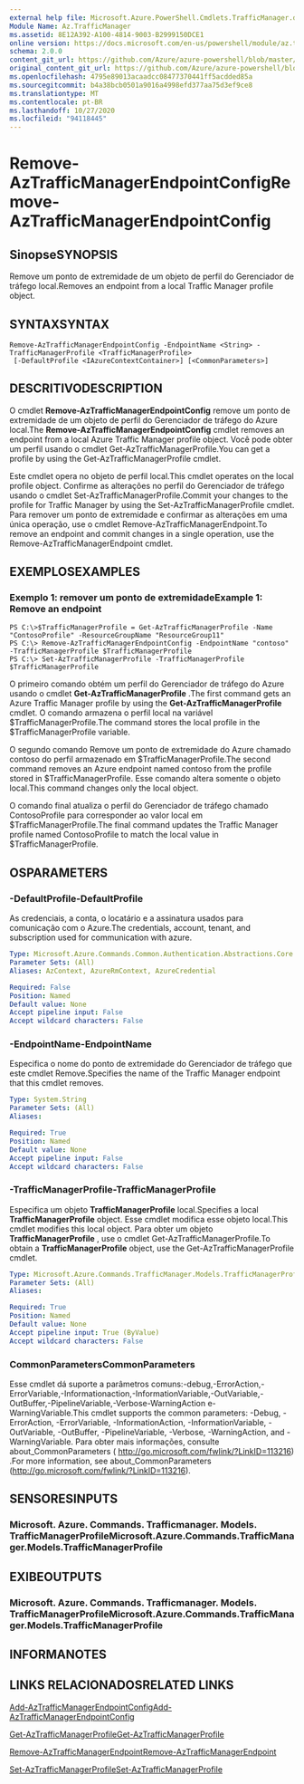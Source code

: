 ```yaml
---
external help file: Microsoft.Azure.PowerShell.Cmdlets.TrafficManager.dll-Help.xml
Module Name: Az.TrafficManager
ms.assetid: 8E12A392-A100-4814-9003-B2999150DCE1
online version: https://docs.microsoft.com/en-us/powershell/module/az.trafficmanager/remove-aztrafficmanagerendpointconfig
schema: 2.0.0
content_git_url: https://github.com/Azure/azure-powershell/blob/master/src/TrafficManager/TrafficManager/help/Remove-AzTrafficManagerEndpointConfig.md
original_content_git_url: https://github.com/Azure/azure-powershell/blob/master/src/TrafficManager/TrafficManager/help/Remove-AzTrafficManagerEndpointConfig.md
ms.openlocfilehash: 4795e89013acaadcc08477370441ff5acdded85a
ms.sourcegitcommit: b4a38bcb0501a9016a4998efd377aa75d3ef9ce8
ms.translationtype: MT
ms.contentlocale: pt-BR
ms.lasthandoff: 10/27/2020
ms.locfileid: "94118445"
---
```

# <span data-ttu-id="65687-101">Remove-AzTrafficManagerEndpointConfig</span><span class="sxs-lookup"><span data-stu-id="65687-101">Remove-AzTrafficManagerEndpointConfig</span></span>

## <span data-ttu-id="65687-102">Sinopse</span><span class="sxs-lookup"><span data-stu-id="65687-102">SYNOPSIS</span></span>
<span data-ttu-id="65687-103">Remove um ponto de extremidade de um objeto de perfil do Gerenciador de tráfego local.</span><span class="sxs-lookup"><span data-stu-id="65687-103">Removes an endpoint from a local Traffic Manager profile object.</span></span>

## <span data-ttu-id="65687-104">SYNTAX</span><span class="sxs-lookup"><span data-stu-id="65687-104">SYNTAX</span></span>

```
Remove-AzTrafficManagerEndpointConfig -EndpointName <String> -TrafficManagerProfile <TrafficManagerProfile>
 [-DefaultProfile <IAzureContextContainer>] [<CommonParameters>]
```

## <span data-ttu-id="65687-105">DESCRITIVO</span><span class="sxs-lookup"><span data-stu-id="65687-105">DESCRIPTION</span></span>
<span data-ttu-id="65687-106">O cmdlet **Remove-AzTrafficManagerEndpointConfig** remove um ponto de extremidade de um objeto de perfil do Gerenciador de tráfego do Azure local.</span><span class="sxs-lookup"><span data-stu-id="65687-106">The **Remove-AzTrafficManagerEndpointConfig** cmdlet removes an endpoint from a local Azure Traffic Manager profile object.</span></span>
<span data-ttu-id="65687-107">Você pode obter um perfil usando o cmdlet Get-AzTrafficManagerProfile.</span><span class="sxs-lookup"><span data-stu-id="65687-107">You can get a profile by using the Get-AzTrafficManagerProfile cmdlet.</span></span>

<span data-ttu-id="65687-108">Este cmdlet opera no objeto de perfil local.</span><span class="sxs-lookup"><span data-stu-id="65687-108">This cmdlet operates on the local profile object.</span></span>
<span data-ttu-id="65687-109">Confirme as alterações no perfil do Gerenciador de tráfego usando o cmdlet Set-AzTrafficManagerProfile.</span><span class="sxs-lookup"><span data-stu-id="65687-109">Commit your changes to the profile for Traffic Manager by using the Set-AzTrafficManagerProfile cmdlet.</span></span>
<span data-ttu-id="65687-110">Para remover um ponto de extremidade e confirmar as alterações em uma única operação, use o cmdlet Remove-AzTrafficManagerEndpoint.</span><span class="sxs-lookup"><span data-stu-id="65687-110">To remove an endpoint and commit changes in a single operation, use the Remove-AzTrafficManagerEndpoint cmdlet.</span></span>

## <span data-ttu-id="65687-111">EXEMPLOS</span><span class="sxs-lookup"><span data-stu-id="65687-111">EXAMPLES</span></span>

### <span data-ttu-id="65687-112">Exemplo 1: remover um ponto de extremidade</span><span class="sxs-lookup"><span data-stu-id="65687-112">Example 1: Remove an endpoint</span></span>
```
PS C:\>$TrafficManagerProfile = Get-AzTrafficManagerProfile -Name "ContosoProfile" -ResourceGroupName "ResourceGroup11"
PS C:\> Remove-AzTrafficManagerEndpointConfig -EndpointName "contoso" -TrafficManagerProfile $TrafficManagerProfile 
PS C:\> Set-AzTrafficManagerProfile -TrafficManagerProfile $TrafficManagerProfile
```

<span data-ttu-id="65687-113">O primeiro comando obtém um perfil do Gerenciador de tráfego do Azure usando o cmdlet **Get-AzTrafficManagerProfile** .</span><span class="sxs-lookup"><span data-stu-id="65687-113">The first command gets an Azure Traffic Manager profile by using the **Get-AzTrafficManagerProfile** cmdlet.</span></span>
<span data-ttu-id="65687-114">O comando armazena o perfil local na variável $TrafficManagerProfile.</span><span class="sxs-lookup"><span data-stu-id="65687-114">The command stores the local profile in the $TrafficManagerProfile variable.</span></span>

<span data-ttu-id="65687-115">O segundo comando Remove um ponto de extremidade do Azure chamado contoso do perfil armazenado em $TrafficManagerProfile.</span><span class="sxs-lookup"><span data-stu-id="65687-115">The second command removes an Azure endpoint named contoso from the profile stored in $TrafficManagerProfile.</span></span>
<span data-ttu-id="65687-116">Esse comando altera somente o objeto local.</span><span class="sxs-lookup"><span data-stu-id="65687-116">This command changes only the local object.</span></span>

<span data-ttu-id="65687-117">O comando final atualiza o perfil do Gerenciador de tráfego chamado ContosoProfile para corresponder ao valor local em $TrafficManagerProfile.</span><span class="sxs-lookup"><span data-stu-id="65687-117">The final command updates the Traffic Manager profile named ContosoProfile to match the local value in $TrafficManagerProfile.</span></span>

## <span data-ttu-id="65687-118">OS</span><span class="sxs-lookup"><span data-stu-id="65687-118">PARAMETERS</span></span>

### <span data-ttu-id="65687-119">-DefaultProfile</span><span class="sxs-lookup"><span data-stu-id="65687-119">-DefaultProfile</span></span>
<span data-ttu-id="65687-120">As credenciais, a conta, o locatário e a assinatura usados para comunicação com o Azure.</span><span class="sxs-lookup"><span data-stu-id="65687-120">The credentials, account, tenant, and subscription used for communication with azure.</span></span>

```yaml
Type: Microsoft.Azure.Commands.Common.Authentication.Abstractions.Core.IAzureContextContainer
Parameter Sets: (All)
Aliases: AzContext, AzureRmContext, AzureCredential

Required: False
Position: Named
Default value: None
Accept pipeline input: False
Accept wildcard characters: False
```

### <span data-ttu-id="65687-121">-EndpointName</span><span class="sxs-lookup"><span data-stu-id="65687-121">-EndpointName</span></span>
<span data-ttu-id="65687-122">Especifica o nome do ponto de extremidade do Gerenciador de tráfego que este cmdlet Remove.</span><span class="sxs-lookup"><span data-stu-id="65687-122">Specifies the name of the Traffic Manager endpoint that this cmdlet removes.</span></span>

```yaml
Type: System.String
Parameter Sets: (All)
Aliases:

Required: True
Position: Named
Default value: None
Accept pipeline input: False
Accept wildcard characters: False
```

### <span data-ttu-id="65687-123">-TrafficManagerProfile</span><span class="sxs-lookup"><span data-stu-id="65687-123">-TrafficManagerProfile</span></span>
<span data-ttu-id="65687-124">Especifica um objeto **TrafficManagerProfile** local.</span><span class="sxs-lookup"><span data-stu-id="65687-124">Specifies a local **TrafficManagerProfile** object.</span></span>
<span data-ttu-id="65687-125">Esse cmdlet modifica esse objeto local.</span><span class="sxs-lookup"><span data-stu-id="65687-125">This cmdlet modifies this local object.</span></span>
<span data-ttu-id="65687-126">Para obter um objeto **TrafficManagerProfile** , use o cmdlet Get-AzTrafficManagerProfile.</span><span class="sxs-lookup"><span data-stu-id="65687-126">To obtain a **TrafficManagerProfile** object, use the Get-AzTrafficManagerProfile cmdlet.</span></span>

```yaml
Type: Microsoft.Azure.Commands.TrafficManager.Models.TrafficManagerProfile
Parameter Sets: (All)
Aliases:

Required: True
Position: Named
Default value: None
Accept pipeline input: True (ByValue)
Accept wildcard characters: False
```

### <span data-ttu-id="65687-127">CommonParameters</span><span class="sxs-lookup"><span data-stu-id="65687-127">CommonParameters</span></span>
<span data-ttu-id="65687-128">Esse cmdlet dá suporte a parâmetros comuns:-debug,-ErrorAction,-ErrorVariable,-Informationaction,-InformationVariable,-OutVariable,-OutBuffer,-PipelineVariable,-Verbose-WarningAction e-WarningVariable.</span><span class="sxs-lookup"><span data-stu-id="65687-128">This cmdlet supports the common parameters: -Debug, -ErrorAction, -ErrorVariable, -InformationAction, -InformationVariable, -OutVariable, -OutBuffer, -PipelineVariable, -Verbose, -WarningAction, and -WarningVariable.</span></span> <span data-ttu-id="65687-129">Para obter mais informações, consulte about_CommonParameters ( http://go.microsoft.com/fwlink/?LinkID=113216) .</span><span class="sxs-lookup"><span data-stu-id="65687-129">For more information, see about_CommonParameters (http://go.microsoft.com/fwlink/?LinkID=113216).</span></span>

## <span data-ttu-id="65687-130">SENSORES</span><span class="sxs-lookup"><span data-stu-id="65687-130">INPUTS</span></span>

### <span data-ttu-id="65687-131">Microsoft. Azure. Commands. Trafficmanager. Models. TrafficManagerProfile</span><span class="sxs-lookup"><span data-stu-id="65687-131">Microsoft.Azure.Commands.TrafficManager.Models.TrafficManagerProfile</span></span>

## <span data-ttu-id="65687-132">EXIBE</span><span class="sxs-lookup"><span data-stu-id="65687-132">OUTPUTS</span></span>

### <span data-ttu-id="65687-133">Microsoft. Azure. Commands. Trafficmanager. Models. TrafficManagerProfile</span><span class="sxs-lookup"><span data-stu-id="65687-133">Microsoft.Azure.Commands.TrafficManager.Models.TrafficManagerProfile</span></span>

## <span data-ttu-id="65687-134">INFORMA</span><span class="sxs-lookup"><span data-stu-id="65687-134">NOTES</span></span>

## <span data-ttu-id="65687-135">LINKS RELACIONADOS</span><span class="sxs-lookup"><span data-stu-id="65687-135">RELATED LINKS</span></span>

[<span data-ttu-id="65687-136">Add-AzTrafficManagerEndpointConfig</span><span class="sxs-lookup"><span data-stu-id="65687-136">Add-AzTrafficManagerEndpointConfig</span></span>](./Add-AzTrafficManagerEndpointConfig.md)

[<span data-ttu-id="65687-137">Get-AzTrafficManagerProfile</span><span class="sxs-lookup"><span data-stu-id="65687-137">Get-AzTrafficManagerProfile</span></span>](./Get-AzTrafficManagerProfile.md)

[<span data-ttu-id="65687-138">Remove-AzTrafficManagerEndpoint</span><span class="sxs-lookup"><span data-stu-id="65687-138">Remove-AzTrafficManagerEndpoint</span></span>](./Remove-AzTrafficManagerEndpoint.md)

[<span data-ttu-id="65687-139">Set-AzTrafficManagerProfile</span><span class="sxs-lookup"><span data-stu-id="65687-139">Set-AzTrafficManagerProfile</span></span>](./Set-AzTrafficManagerProfile.md)


